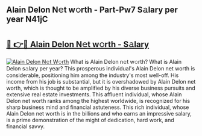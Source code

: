## Alain Delon N𝚎t w𝚘rth - Part-Pw7 S𝚊lary per year N41jC

# <h2><a href="http://gc1bi7.nevu.top/?p=Alain+Delon">🔗 👉🔴 Alain Delon N𝚎t w𝚘rth - S𝚊lary</a></h2>

[![Alain Delon N𝚎t W𝚘rth](https://i.imgur.com/Oavwk0R.jpeg)](http://gc1bi7.nevu.top/?p=Alain+Delon)
What is Alain Delon n𝚎t w𝚘rth? What is Alain Delon s𝚊lary per year?
This prosperous individual's Alain Delon net worth is considerable, positioning him among the industry's most well-off. His income from his job is substantial, but it is overshadowed by Alain Delon net worth, which is thought to be amplified by his diverse business pursuits and extensive real estate investments. This affluent individual, whose Alain Delon net worth ranks among the highest worldwide, is recognized for his sharp business mind and financial astuteness. This rich individual, whose Alain Delon net worth is in the billions and who earns an impressive salary, is a prime demonstration of the might of dedication, hard work, and financial savvy.
